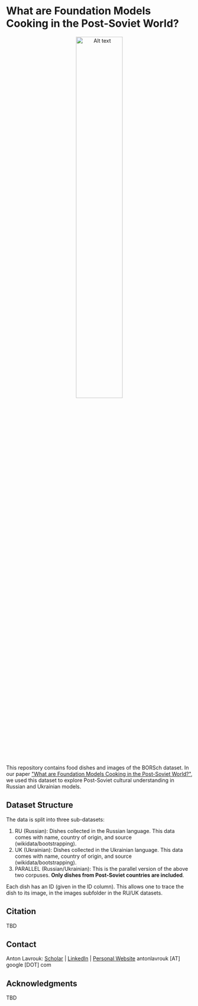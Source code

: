 # What are Foundation Models Cooking in the Post-Soviet World? 

<p align="center">
  <img src="image_url" alt="Alt text" width="50%">
</p>

This repository contains food dishes and images of the BORSch dataset. In our paper ["What are Foundation Models Cooking in the Post-Soviet World?"](arxiv.org), we used this dataset to explore Post-Soviet cultural understanding in Russian and Ukrainian models.

## Dataset Structure
The data is split into three sub-datasets:
1. RU (Russian): Dishes collected in the Russian language. This data comes with name, country of origin, and source (wikidata/bootstrapping).
2. UK (Ukrainian): Dishes collected in the Ukrainian language. This data comes with name, country of origin, and source (wikidata/bootstrapping).
3. PARALLEL (Russian/Ukrainian): This is the parallel version of the above two corpuses. **Only dishes from Post-Soviet countries are included**.

Each dish has an ID (given in the ID column). This allows one to trace the dish to its image, in the images subfolder in the RU/UK datasets.

## Citation

TBD

## Contact

Anton Lavrouk: [Scholar](https://scholar.google.com/citations?user=Irpu0NAAAAAJ&hl=en) | [LinkedIn](https://www.linkedin.com/in/alavrouk) | [Personal Website](https://antonlavrouk.com/)
antonlavrouk \[AT\] google \[DOT\] com 

## Acknowledgments

TBD
